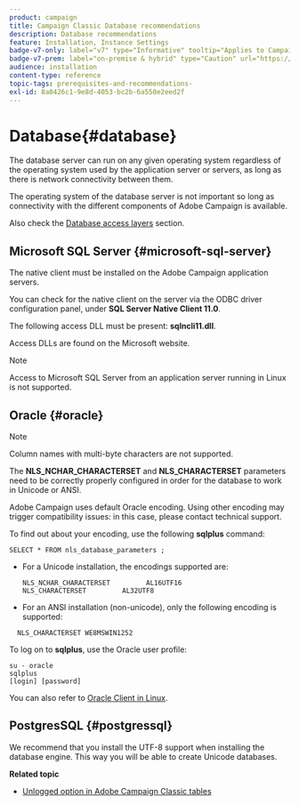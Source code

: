 ```yaml
---
product: campaign
title: Campaign Classic Database recommendations
description: Database recommendations
feature: Installation, Instance Settings
badge-v7-only: label="v7" type="Informative" tooltip="Applies to Campaign Classic v7 only"
badge-v7-prem: label="on-premise & hybrid" type="Caution" url="https://experienceleague.adobe.com/docs/campaign-classic/using/installing-campaign-classic/architecture-and-hosting-models/hosting-models-lp/hosting-models.html" tooltip="Applies to on-premise and hybrid deployments only"
audience: installation
content-type: reference
topic-tags: prerequisites-and-recommendations-
exl-id: 8a0426c1-9e8d-4053-bc2b-6a550e2eed2f
---
```

# Database{#database}



The database server can run on any given operating system regardless of the operating system used by the application server or servers, as long as there is network connectivity between them.

The operating system of the database server is not important so long as connectivity with the different components of Adobe Campaign is available.

Also check the [Database access layers](../../installation/using/prerequisites-of-campaign-installation-in-linux.md#database-access-layers) section.

## Microsoft SQL Server {#microsoft-sql-server}

The native client must be installed on the Adobe Campaign application servers.

You can check for the native client on the server via the ODBC driver configuration panel, under **SQL Server Native Client 11.0**.

The following access DLL must be present: **sqlncli11.dll**.

Access DLLs are found on the Microsoft website.

>[!NOTE]
>
>Access to Microsoft SQL Server from an application server running in Linux is not supported.

## Oracle {#oracle}

>[!NOTE]
>
>Column names with multi-byte characters are not supported.

The **NLS_NCHAR_CHARACTERSET** and **NLS_CHARACTERSET** parameters need to be correctly properly configured in order for the database to work in Unicode or ANSI.

Adobe Campaign uses default Oracle encoding. Using other encoding may trigger compatibility issues: in this case, please contact technical support.

To find out about your encoding, use the following **sqlplus** command:

```
SELECT * FROM nls_database_parameters ;
```

* For a Unicode installation, the encodings supported are:

  ```
  NLS_NCHAR_CHARACTERSET         AL16UTF16
  NLS_CHARACTERSET         AL32UTF8
  ```

* For an ANSI installation (non-unicode), only the following encoding is supported:

```
  NLS_CHARACTERSET WE8MSWIN1252
```

To log on to **sqlplus**, use the Oracle user profile:

```
su - oracle 
sqlplus 
[login] [password]
```

You can also refer to [Oracle Client in Linux](../../installation/using/installing-packages-with-linux.md#oracle-client-in-linux).

## PostgresSQL {#postgressql}

We recommend that you install the UTF-8 support when installing the database engine. This way you will be able to create Unicode databases.

**Related topic**

* [Unlogged option in Adobe Campaign Classic tables](https://helpx.adobe.com/campaign/kb/unlogged-tables-classic.html)
